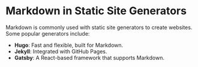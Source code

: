 # Markdown in Static Site Generators

Markdown is commonly used with static site generators to create websites. Some popular generators include:

- **Hugo**: Fast and flexible, built for Markdown.
- **Jekyll**: Integrated with GitHub Pages.
- **Gatsby**: A React-based framework that supports Markdown.

